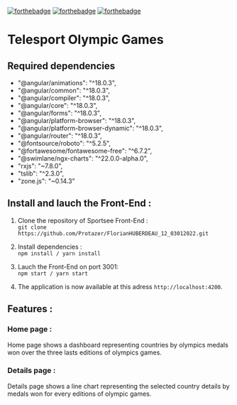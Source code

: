 [![forthebadge](https://forthebadge.com/images/badges/uses-html.svg)](https://forthebadge.com)
[![forthebadge](https://forthebadge.com/images/badges/uses-css.svg)](https://forthebadge.com)
[![forthebadge](https://forthebadge.com/images/badges/made-with-javascript.svg)](https://forthebadge.com)

# Telesport Olympic Games

## Required dependencies

- "@angular/animations": "^18.0.3",
- "@angular/common": "^18.0.3",
- "@angular/compiler": "^18.0.3",
- "@angular/core": "^18.0.3",
- "@angular/forms": "^18.0.3",
- "@angular/platform-browser": "^18.0.3",
- "@angular/platform-browser-dynamic": "^18.0.3",
- "@angular/router": "^18.0.3",
- "@fontsource/roboto": "^5.2.5",
- "@fortawesome/fontawesome-free": "^6.7.2",
- "@swimlane/ngx-charts": "^22.0.0-alpha.0",
- "rxjs": "~7.8.0",
- "tslib": "^2.3.0",
- "zone.js": "~0.14.3"

## Install and lauch the Front-End :

1. Clone the repository of Sportsee Front-End  :   
   `git clone https://github.com/Protazer/FlorianHUBERDEAU_12_03012022.git`

2. Install dependencies :   
   `npm install / yarn install`

3. Lauch the Front-End on port 3001:   
   `npm start / yarn start`

4. The application is now available at this adress `http://localhost:4200`.

## Features :

### Home page :

Home page shows a dashboard representing countries by olympics medals won over the three lasts editions of olympics games.

### Details page :

Details page shows a line chart representing the selected country details by medals won for every editions of olympic games. 
